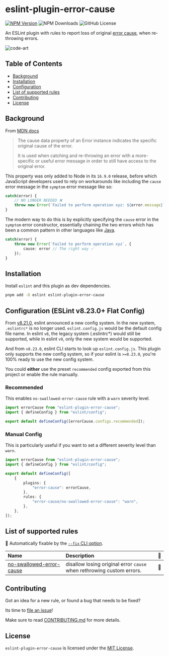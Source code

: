 # eslint-plugin-error-cause

[![NPM Version](https://img.shields.io/npm/v/eslint-plugin-error-cause?color=dark)](https://www.npmjs.com/package/eslint-plugin-error-cause) ![NPM Downloads](https://img.shields.io/npm/dw/eslint-plugin-error-cause?color=green) ![GitHub License](https://img.shields.io/github/license/Amnish04/eslint-plugin-error-cause)

An ESLint plugin with rules to report loss of original [error cause](https://nodejs.org/api/errors.html#error_cause), when re-throwing errors.

![code-art](https://github.com/user-attachments/assets/d4a68b8d-897b-4df9-a605-f24850d5759d)

## Table of Contents

-   [Background](#background)
-   [Installation](#installation)
-   [Configuration](#configuration-eslint-v8230-flat-config)
-   [List of supported rules](#list-of-supported-rules)
-   [Contributing](#contributing)
-   [License](#license)

## Background

From [MDN docs](https://developer.mozilla.org/en-US/docs/Web/JavaScript/Reference/Global_Objects/Error/cause)

> The cause data property of an Error instance indicates the specific original cause of the error.
>
> It is used when catching and re-throwing an error with a more-specific or useful error message in order to still have access to the original error.

This property was only added to Node in its `16.9.0` release, before which JavaScript developers used to rely on workarounds like including the `cause` error message in the `symptom` error message like so:

```ts
catch(error) {
    // NO LONGER NEEDED ❌
    throw new Error(`Failed to perform operation xyz: ${error.message}`);
}
```

The modern way to do this is by explicitly specifying the `cause` error in the `symptom` error constructor, essentially chaining the two errors which has been a common pattern in other languages like [Java](https://www.geeksforgeeks.org/chained-exceptions-java/).

```ts
catch(error) {
    throw new Error(`Failed to perform operation xyz`, {
        cause: error // The right way ✅
    });
}
```

## Installation

Install `eslint` and this plugin as dev dependencies.

```bash
pnpm add -D eslint eslint-plugin-error-cause
```

## Configuration (ESLint v8.23.0+ Flat Config)

From [v8.21.0](https://github.com/eslint/eslint/releases/tag/v8.21.0), eslint announced a new config system. In the new system, `.eslintrc*` is no longer used. `eslint.config.js` would be the default config file name. In eslint `v8`, the legacy system (.eslintrc\*) would still be supported, while in eslint `v9`, only the new system would be supported.

And from `v8.23.0`, eslint CLI starts to look up `eslint.config.js`. This plugin only supports the new config system, so if your eslint is `>=8.23.0`, you're 100% ready to use the new config system.

You could **either** use the preset `recommended` config exported from this project or enable the rule manually.

### Recommended

This enables `no-swallowed-error-cause` rule with a `warn` severity level.

```ts
import errorCause from "eslint-plugin-error-cause";
import { defineConfig } from "eslint/config";

export default defineConfig([errorCause.configs.recommended]);
```

### Manual Config

This is particularly useful if you want to set a different severity level than `warn`.

```ts
import errorCause from "eslint-plugin-error-cause";
import { defineConfig } from "eslint/config";

export default defineConfig([
    {
        plugins: {
            "error-cause": errorCause,
        },
        rules: {
            "error-cause/no-swallowed-error-cause": "warn",
        },
    },
]);
```

## List of supported rules

<!-- begin auto-generated rules list -->

🔧 Automatically fixable by the [`--fix` CLI option](https://eslint.org/docs/user-guide/command-line-interface#--fix).

| Name                                                               | Description                                                           | 🔧  |
| :----------------------------------------------------------------- | :-------------------------------------------------------------------- | :-- |
| [no-swallowed-error-cause](docs/rules/no-swallowed-error-cause.md) | disallow losing original error `cause` when rethrowing custom errors. | 🔧  |

<!-- end auto-generated rules list -->

## Contributing

Got an idea for a new rule, or found a bug that needs to be fixed?

Its time to [file an issue](https://github.com/Amnish04/eslint-plugin-error-cause/issues)!

Make sure to read [CONTRIBUTING.md](https://github.com/Amnish04/eslint-plugin-error-cause/blob/amnish04/contrubuting.md/CONTRIBUTING.md) for more details.

## License

`eslint-plugin-error-cause` is licensed under the [MIT License](https://opensource.org/license/mit).

